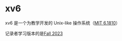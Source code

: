# xv6

xv6 是一个为教学开发的 Unix-like 操作系统（[MIT 6.1810](https://pdos.csail.mit.edu/6.828/2023/xv6.html)）

记录者学习版本的是[Fall 2023](https://pdos.csail.mit.edu/6.828/2023/index.html)
